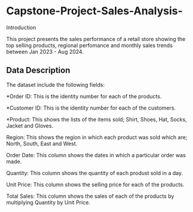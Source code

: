 # Capstone-Project-Sales-Analysis-


Introduction

This project presents the sales performance of a retail store showing the top selling products, regional perfomance and monthly sales trends between Jan 2023 - Aug 2024.

## Data Description
The dataset include the following fields:

*Order ID: This is the identity number for each of the products.

*Customer ID: This is the identity number for each of the customers.

*Product: This shows the lists of the items sold; Shirt, Shoes, Hat,  Socks, Jacket and Gloves.

Region: This shows the region in which each product was sold which are; North, South, East and West.

Order Date: This column shows the dates in which a particular order was made.

Quantity: This column shows the quantity of each produst sold in a day.

Unit Price: This column shows the selling price for each of the products.

Total Sales: This column shows the sales of each of the products by multiplying Quantity by Unit Price.
